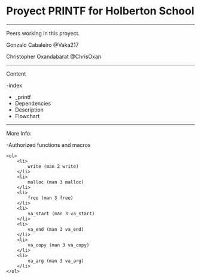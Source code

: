 <h1>
		Proyect PRINTF for Holberton School
</h1>

<hr>
Peers working in this proyect.

Gonzalo Cabaleiro @Vaka217

Christopher Oxandabarat @ChrisOxan

<hr>
Content

-index
	<ul>
		<li>
			_printf
		</li>
		<li>
			Dependencies
		</li>
		<li>
			Description
		</li>
		<li>
			Flowchart
		</li>
	</ul>
<hr />

More Info:

-Authorized functions and macros

	<ol>
		<li>
			write (man 2 write)
		</li>
		<li>
			malloc (man 3 malloc)
		</li>
		<li>
			free (man 3 free)
		</li>
		<li>
			va_start (man 3 va_start)
		</li>
		<li>
			va_end (man 3 va_end)
		</li>
		<li>
			va_copy (man 3 va_copy)
		</li>
		<li>
			va_arg (man 3 va_arg)
		</li>
	</ol>
